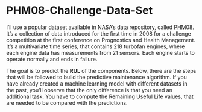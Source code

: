 # PHM08-Challenge-Data-Set

I’ll use a popular dataset available in NASA’s data repository, called [PHM08](https://ti.arc.nasa.gov/tech/dash/groups/pcoe/prognostic-data-repository/#turbofan). It’s a collection of data introduced for the first time in 2008 for a challenge competition at the first conference on Prognostics and Health Management. It’s a multivariate time series, that contains 218 turbofan engines, where each engine data has measurements from 21 sensors. Each engine starts to operate normally and ends in failure. 

The goal is to predict the **RUL** of the components. Below, there are the steps that will be followed to build the predictive maintenance algorithm. If you have already created a machine learning model with different datasets in the past, you’ll observe that the only difference is that you need an additional task. You have to compute the Remaining Useful Life values, that are needed to be compared with the predictions.
